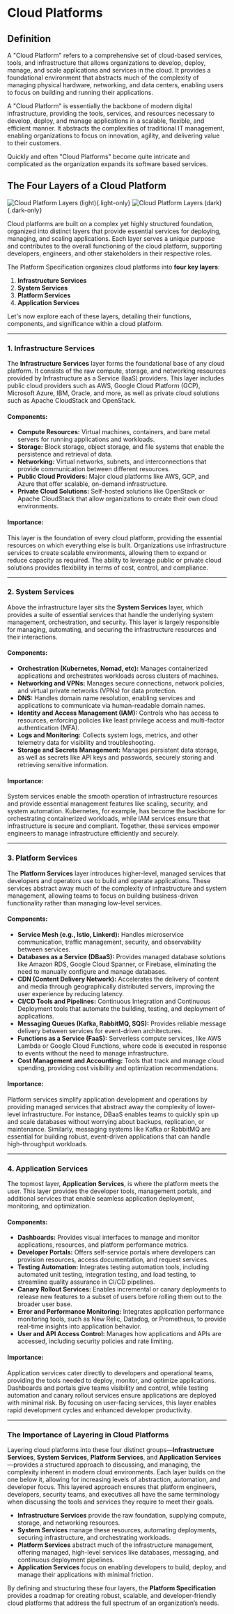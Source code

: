 # Cloud Platforms

## Definition
A "Cloud Platform" refers to a comprehensive set of cloud-based services, tools, and infrastructure that allows organizations to develop, deploy, manage, and scale applications and services in the cloud. It provides a foundational environment that abstracts much of the complexity of managing physical hardware, networking, and data centers, enabling users to focus on building and running their applications.

A "Cloud Platform" is essentially the backbone of modern digital infrastructure, providing the tools, services, and resources necessary to develop, deploy, and manage applications in a scalable, flexible, and efficient manner. It abstracts the complexities of traditional IT management, enabling organizations to focus on innovation, agility, and delivering value to their customers.

Quickly and often "Cloud Platforms" become quite intricate and complicated as the organization expands its software based services.


## **The Four Layers of a Cloud Platform**

![Cloud Platform Layers (light)](./CloudPlatformLayers-light.drawio.svg){.light-only}
![Cloud Platform Layers (dark)](./CloudPlatformLayers-dark.drawio.svg){.dark-only}

Cloud platforms are built on a complex yet highly structured foundation, organized into distinct layers that provide essential services for deploying, managing, and scaling applications. Each layer serves a unique purpose and contributes to the overall functioning of the cloud platform, supporting developers, engineers, and other stakeholders in their respective roles.

The Platform Specification organizes cloud platforms into **four key layers**:

1. **Infrastructure Services**
2. **System Services**
3. **Platform Services**
4. **Application Services**

Let's now explore each of these layers, detailing their functions, components, and significance within a cloud platform.

---

### **1. Infrastructure Services**

The **Infrastructure Services** layer forms the foundational base of any cloud platform. It consists of the raw compute, storage, and networking resources provided by Infrastructure as a Service (IaaS) providers. This layer includes public cloud providers such as AWS, Google Cloud Platform (GCP), Microsoft Azure, IBM, Oracle, and more, as well as private cloud solutions such as Apache CloudStack and OpenStack.

#### **Components:**
- **Compute Resources:** Virtual machines, containers, and bare metal servers for running applications and workloads.
- **Storage:** Block storage, object storage, and file systems that enable the persistence and retrieval of data.
- **Networking:** Virtual networks, subnets, and interconnections that provide communication between different resources.
- **Public Cloud Providers:** Major cloud platforms like AWS, GCP, and Azure that offer scalable, on-demand infrastructure.
- **Private Cloud Solutions:** Self-hosted solutions like OpenStack or Apache CloudStack that allow organizations to create their own cloud environments.

#### **Importance:**
This layer is the foundation of every cloud platform, providing the essential resources on which everything else is built. Organizations use infrastructure services to create scalable environments, allowing them to expand or reduce capacity as required. The ability to leverage public or private cloud solutions provides flexibility in terms of cost, control, and compliance.

---

### **2. System Services**

Above the infrastructure layer sits the **System Services** layer, which provides a suite of essential services that handle the underlying system management, orchestration, and security. This layer is largely responsible for managing, automating, and securing the infrastructure resources and their interactions.

#### **Components:**
- **Orchestration (Kubernetes, Nomad, etc):** Manages containerized applications and orchestrates workloads across clusters of machines.
- **Networking and VPNs:** Manages secure connections, network policies, and virtual private networks (VPNs) for data protection.
- **DNS:** Handles domain name resolution, enabling services and applications to communicate via human-readable domain names.
- **Identity and Access Management (IAM):** Controls who has access to resources, enforcing policies like least privilege access and multi-factor authentication (MFA).
- **Logs and Monitoring:** Collects system logs, metrics, and other telemetry data for visibility and troubleshooting.
- **Storage and Secrets Management:** Manages persistent data storage, as well as secrets like API keys and passwords, securely storing and retrieving sensitive information.

#### **Importance:**
System services enable the smooth operation of infrastructure resources and provide essential management features like scaling, security, and system automation. Kubernetes, for example, has become the backbone for orchestrating containerized workloads, while IAM services ensure that infrastructure is secure and compliant. Together, these services empower engineers to manage infrastructure efficiently and securely.

---

### **3. Platform Services**

The **Platform Services** layer introduces higher-level, managed services that developers and operators use to build and operate applications. These services abstract away much of the complexity of infrastructure and system management, allowing teams to focus on building business-driven functionality rather than managing low-level services.

#### **Components:**
- **Service Mesh (e.g., Istio, Linkerd):** Handles microservice communication, traffic management, security, and observability between services.
- **Databases as a Service (DBaaS):** Provides managed database solutions like Amazon RDS, Google Cloud Spanner, or Firebase, eliminating the need to manually configure and manage databases.
- **CDN (Content Delivery Network):** Accelerates the delivery of content and media through geographically distributed servers, improving the user experience by reducing latency.
- **CI/CD Tools and Pipelines:** Continuous Integration and Continuous Deployment tools that automate the building, testing, and deployment of applications.
- **Messaging Queues (Kafka, RabbitMQ, SQS):** Provides reliable message delivery between services for event-driven architectures.
- **Functions as a Service (FaaS):** Serverless compute services, like AWS Lambda or Google Cloud Functions, where code is executed in response to events without the need to manage infrastructure.
- **Cost Management and Accounting:** Tools that track and manage cloud spending, providing cost visibility and optimization recommendations.

#### **Importance:**
Platform services simplify application development and operations by providing managed services that abstract away the complexity of lower-level infrastructure. For instance, DBaaS enables teams to quickly spin up and scale databases without worrying about backups, replication, or maintenance. Similarly, messaging systems like Kafka or RabbitMQ are essential for building robust, event-driven applications that can handle high-throughput workloads.

---

### **4. Application Services**

The topmost layer, **Application Services**, is where the platform meets the user. This layer provides the developer tools, management portals, and additional services that enable seamless application deployment, monitoring, and optimization.

#### **Components:**
- **Dashboards:** Provides visual interfaces to manage and monitor applications, resources, and platform performance metrics.
- **Developer Portals:** Offers self-service portals where developers can provision resources, access documentation, and request services.
- **Testing Automation:** Integrates testing automation tools, including automated unit testing, integration testing, and load testing, to streamline quality assurance in CI/CD pipelines.
- **Canary Rollout Services:** Enables incremental or canary deployments to release new features to a subset of users before rolling them out to the broader user base.
- **Error and Performance Monitoring:** Integrates application performance monitoring tools, such as New Relic, Datadog, or Prometheus, to provide real-time insights into application behavior.
- **User and API Access Control:** Manages how applications and APIs are accessed, including security policies and rate limiting.

#### **Importance:**
Application services cater directly to developers and operational teams, providing the tools needed to deploy, monitor, and optimize applications. Dashboards and portals give teams visibility and control, while testing automation and canary rollout services ensure applications are deployed with minimal risk. By focusing on user-facing services, this layer enables rapid development cycles and enhanced developer productivity.

---

### **The Importance of Layering in Cloud Platforms**

Layering cloud platforms into these four distinct groups—**Infrastructure Services**, **System Services**, **Platform Services**, and **Application Services**—provides a structured approach to discussing, and managing, the complexity inherent in modern cloud environments. Each layer builds on the one below it, allowing for increasing levels of abstraction, automation, and developer focus. This layered approach ensures that platform engineers, developers, security teams, and executives all have the same terminology when discussing the tools and services they require to meet their goals.

- **Infrastructure Services** provide the raw foundation, supplying compute, storage, and networking resources.
- **System Services** manage these resources, automating deployments, securing infrastructure, and orchestrating workloads.
- **Platform Services** abstract much of the infrastructure management, offering managed, high-level services like databases, messaging, and continuous deployment pipelines.
- **Application Services** focus on enabling developers to build, deploy, and manage their applications with minimal friction.

By defining and structuring these four layers, the **Platform Specification** provides a roadmap for creating robust, scalable, and developer-friendly cloud platforms that address the full spectrum of an organization’s needs.

